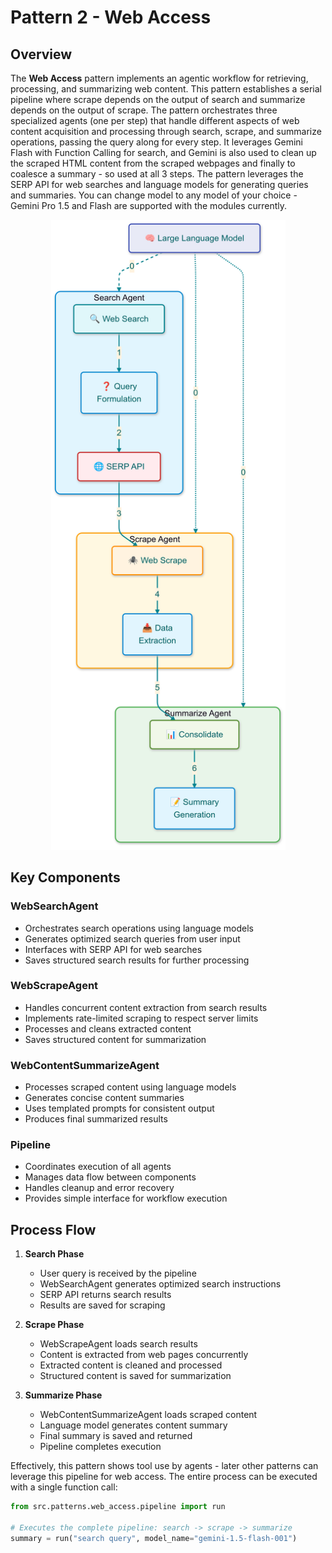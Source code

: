 # Pattern 2 - Web Access

## Overview

The **Web Access** pattern implements an agentic workflow for retrieving, processing, and summarizing web content. This pattern establishes a serial pipeline where scrape depends on the output of search and summarize depends on the output of scrape. The pattern orchestrates three specialized agents (one per step) that handle different aspects of web content acquisition and processing through search, scrape, and summarize operations, passing the query along for every step. It leverages Gemini Flash with Function Calling for search, and Gemini is also used to clean up the scraped HTML content from the scraped webpages and finally to coalesce a summary - so used at all 3 steps. The pattern leverages the SERP API for web searches and language models for generating queries and summaries. You can change model to any model of your choice - Gemini Pro 1.5 and Flash are supported with the modules currently.

<p align="center">
    <img src="../../../img/framework/web_access.png" alt="Web Access" width="375"/>
</p>

## Key Components

### WebSearchAgent
- Orchestrates search operations using language models
- Generates optimized search queries from user input
- Interfaces with SERP API for web searches
- Saves structured search results for further processing

### WebScrapeAgent
- Handles concurrent content extraction from search results
- Implements rate-limited scraping to respect server limits
- Processes and cleans extracted content
- Saves structured content for summarization

### WebContentSummarizeAgent
- Processes scraped content using language models
- Generates concise content summaries
- Uses templated prompts for consistent output
- Produces final summarized results

### Pipeline
- Coordinates execution of all agents
- Manages data flow between components
- Handles cleanup and error recovery
- Provides simple interface for workflow execution

## Process Flow

1. **Search Phase**
   - User query is received by the pipeline
   - WebSearchAgent generates optimized search instructions
   - SERP API returns search results
   - Results are saved for scraping

2. **Scrape Phase**
   - WebScrapeAgent loads search results
   - Content is extracted from web pages concurrently
   - Extracted content is cleaned and processed
   - Structured content is saved for summarization

3. **Summarize Phase**
   - WebContentSummarizeAgent loads scraped content
   - Language model generates content summary
   - Final summary is saved and returned
   - Pipeline completes execution

Effectively, this pattern shows tool use by agents - later other patterns can leverage this pipeline for web access. The entire process can be executed with a single function call:
```python
from src.patterns.web_access.pipeline import run

# Executes the complete pipeline: search -> scrape -> summarize
summary = run("search query", model_name="gemini-1.5-flash-001")
```